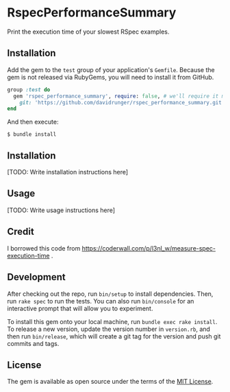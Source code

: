 # RspecPerformanceSummary

Print the execution time of your slowest RSpec examples.

## Installation

Add the gem to the `test` group of your application's `Gemfile`. Because the gem is not released via
RubyGems, you will need to install it from GitHub.

```ruby
group :test do
  gem 'rspec_performance_summary', require: false, # we'll require it manually in `spec_helper.rb`
    git: 'https://github.com/davidrunger/rspec_performance_summary.git'
end
```

And then execute:

    $ bundle install

## Installation

[TODO: Write installation instructions here]

## Usage

[TODO: Write usage instructions here]

## Credit

I borrowed this code from https://coderwall.com/p/l3nl_w/measure-spec-execution-time .

## Development

After checking out the repo, run `bin/setup` to install dependencies. Then, run `rake spec` to run
the tests. You can also run `bin/console` for an interactive prompt that will allow you to
experiment.

To install this gem onto your local machine, run `bundle exec rake install`. To release a new
version, update the version number in `version.rb`, and then run `bin/release`, which will create a
git tag for the version and push git commits and tags.

## License

The gem is available as open source under the terms of the [MIT
License](https://opensource.org/licenses/MIT).
